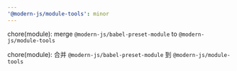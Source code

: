 ```yaml
---
'@modern-js/module-tools': minor
---
```


chore(module): merge `@modern-js/babel-preset-module` to `@modern-js/module-tools`

chore(module): 合并 `@modern-js/babel-preset-module` 到 `@modern-js/module-tools`
